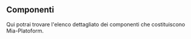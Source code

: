 ## Componenti ##
Qui potrai trovare l'elenco  dettagliato dei componenti che costituiscono Mia-Platoform.
